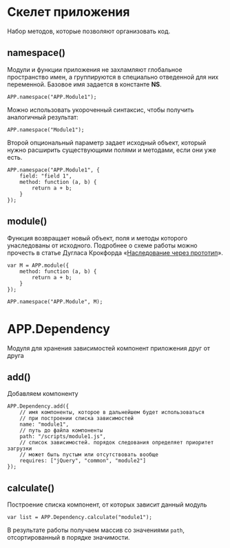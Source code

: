 # Скелет приложения

Набор методов, которые позволяют организовать код.

## namespace()

Модули и функции приложения не захламляют глобальное
пространство имен, а группируются в специально отведенной
для них переменной. Базовое имя задается в константе **NS**.

    APP.namespace("APP.Module1");

Можно использовать укороченный синтаксис, чтобы получить аналогичный результат:

    APP.namespace("Module1");

Второй опциональный параметр задает исходный объект, который
нужно расширить существующими полями и методами, если они уже есть.

    APP.namespace("APP.Module1", {
        field: "field 1",
        method: function (a, b) {
            return a + b;
        }
    });

## module()

Функция возвращает новый объект, поля и методы которого унаследованы
от исходного. Подробнее о схеме работы можно прочесть в статье
Дугласа Крокфорда «[Наследование через прототип](http://javascript.crockford.com/prototypal.html)».

    var M = APP.module({
        method: function (a, b) {
            return a + b;
        }
    });

    APP.namespace("APP.Module", M);

# APP.Dependency

Модуля для хранения зависимостей компонент приложения друг от друга

## add()

Добавляем компоненту

    APP.Dependency.add({
        // имя компоненты, которое в дальнейшем будет использоваться
        // при построении списка зависимостей
        name: "module1",
        // путь до файла компоненты
        path: "/scripts/module1.js",
        // список зависимостей. порядок следования определяет приоритет загрузки
        // может быть пустым или отсутствовать вообще
        requires: ["jQuery", "common", "module2"]
    });

## calculate()

Построение списка компонент, от которых зависит данный модуль

    var list = APP.Dependency.calculate("module1");

В результате работы получаем массив со значениями `path`, отсортированный в порядке
значимости.
